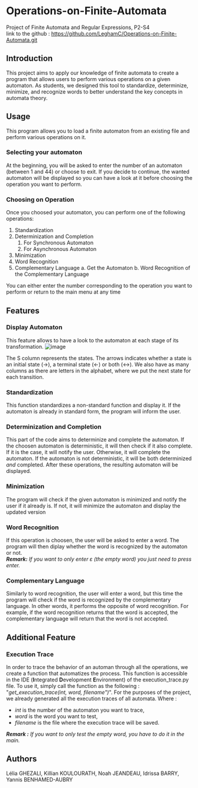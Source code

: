 # Operations-on-Finite-Automata
Project of Finite Automata and Regular Expressions, P2-S4  
link to the github : https://github.com/LeghamC/Operations-on-Finite-Automata.git


## Introduction 
  This project aims to apply our knowledge of finite automata to create a program that allows users to perform various operations on a given automaton. As students, we designed this tool to standardize, determinize, minimize, and recognize words to better understand the key concepts in automata theory.

## Usage

This program allows you to load a finite automaton from an existing file and perform various operations on it.

### Selecting your automaton
At the beginning, you will be asked to enter the number of an automaton (between 1 and 44) or choose to exit. If you decide to continue, the wanted automaton will be displayed so you can have a look at it before choosing the operation you want to perform.

### Choosing on Operation
Once you choosed your automaton, you can perform one of the following operations: 
  1. Standardization
  2. Determinization and Completion
     1. For Synchronous Automaton
     2. For Asynchronous Automaton
  6. Minimization
  7. Word Recognition
  8. Complementary Language
     a. Get the Automaton
     b. Word Recognition of the Complementary Language

You can either enter the number corresponding to the operation you want to perform or return to the main menu at any time

## Features

### Display Automaton
This feature allows to have a look to the automaton at each stage of its transformation. 
![image](https://github.com/user-attachments/assets/884dc197-1a8d-478b-8bf9-f3227ab41a3c)

The S column represents the states. The arrows indicates whether a state is an initial state (->), a terminal state (<-) or both (<->). We also have as many columns as there are letters in the alphabet, where we put the next state for each transition.

### Standardization
This function standardizes a non-standard function and display it. If the automaton is already in standard form, the program will inform the user. 

### Determinization and Completion
This part of the code aims to determinize and complete the automaton. If the choosen automaton is deterministic, it will then check if it also complete. If it is the case, it will notify the user. Otherwise, it will complete the automaton. If the automaton is not deterministic, it will be both determinized *and* completed. After these operations, the resulting automaton will be displayed.

### Minimization
The program will check if the given automaton is minimized and notify the user if it already is. If not, it will minimize the automaton and display the updated version

### Word Recognition
If this operation is choosen, the user will be asked to enter a word. The program will then diplay whether the word is recognized by the automaton or not.  
_**Remark:** If you want to only enter ε (the empty word) you just need to press *enter*._


### Complementary Language
Similarly to word recognition, the user will enter a word, but this time the program will check if the word is recognized by the complementary language. In other words, it performs the opposite of word recognition. For example, if the word recognition returns that the word is accepted, the complementary language will return that the word is not accepted.


## Additional Feature
### Execution Trace  

In order to trace the behavior of an automan through all the operations, we create a function that automatizes the process. This function is accessible in the IDE (**I**ntegrated **D**evelopment **E**nvironment) of the execution_trace.py file.
To use it, simply call the function as the following : "*get_execution_trace(int, word, filename")*". For the purposes of the project, we already generated all the execution traces of all automata.
Where :  
  - *int* is the number of the automaton you want to trace,
  - *word* is the word you want to test,
  - *filename* is the file where the execution trace will be saved.
 
_**Remark :** If you want to only test the empty word, you have to do it in the main._  


## Authors
Lélia GHEZALI, Killian KOULOURATH, Noah JEANDEAU, Idrissa BARRY, Yannis BENHAMED-AUBRY

